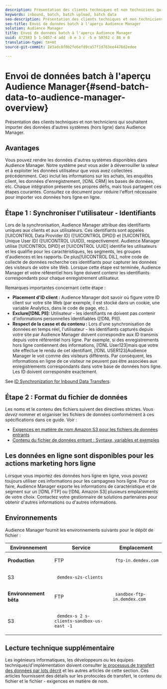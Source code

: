 ```yaml
---
description: Présentation des clients techniques et non techniciens qui souhaitent importer des données d'autres systèmes (hors ligne) dans Audience Manager.
keywords: inbound, batch, batch upload, batch data
seo-description: Présentation des clients techniques et non techniciens qui souhaitent importer des données d'autres systèmes (hors ligne) dans Audience Manager. Pour ce faire, utilisez l'option de téléchargement par lot dans Audience Manager.
seo-title: Envoi de données batch à l'aperçu Audience Manager
solution: Audience Manager
title: Envoi de données batch à l'aperçu Audience Manager
uuid: 472583 b 1-5057-4 add -8 e 3 c -5 e 50762 c 88 e 0
translation-type: tm+mt
source-git-commit: 2e3adc8f0b2fe6efd9ca57f1d763ee4476d2edee

---
```



# Envoi de données batch à l'aperçu Audience Manager{#send-batch-data-to-audience-manager-overview}

Présentation des clients techniques et non techniciens qui souhaitent importer des données d'autres systèmes (hors ligne) dans Audience Manager.

## Avantages

<!-- c_offline_to_online.xml -->

Vous pouvez rendre les données d'autres systèmes disponibles dans Audience Manager. Notre système peut vous aider à déverrouiller la valeur et à exploiter les données utilisateur que vous avez collectées précédemment. Ceci inclut les informations sur les achats, les enquêtes client, les données d'enregistrement, [!DNL CRM] les bases de données, etc. Chaque intégration présente ses propres défis, mais tous partagent ces étapes courantes. Consultez ce document pour réduire l'effort nécessaire pour importer vos données hors ligne en ligne.

## Étape 1 : Synchroniser l'utilisateur - Identifiants

Lors de la synchronisation, Audience Manager attribue des identifiants uniques aux clients et aux utilisateurs. Ces identifiants sont appelés [!UICONTROL Data Provider ID] ([!UICONTROL DPID]) et [!UICONTROL Unique User ID] ([!UICONTROL UUID]), respectivement. Audience Manager utilise [!UICONTROL DPID] et [!UICONTROL UUID] identifie les utilisateurs et les qualifie pour les caractéristiques, les segments, les groupes d'audiences et les rapports. De plus[!UICONTROL DIL], notre code de collecte de données recherche ces identifiants pour capturer les données des visiteurs de votre site Web. Lorsque cette étape est terminée, Audience Manager et votre référentiel hors ligne doivent contenir les identifiants correspondants pour chaque enregistrement utilisateur.

Remarques importantes concernant cette étape :

* **Placement d'ID client :** Audience Manager doit savoir où figure votre ID client sur votre site Web (par exemple, il est stocké dans un cookie, une variable Analytics, dans le code de page, etc.).
* **Exclure[!DNL PII]:** Utilisateur - les identifiants ne doivent pas contenir d'informations personnelles identifiables ([!DNL PII]).
* **Respect de la casse et du contenu :** Lors d'une synchronisation de données en temps réel, l'utilisateur - les identifiants capturés depuis votre site par Audience Manager doivent correspondre aux ID transmis depuis votre référentiel hors ligne. Par exemple, si des enregistrements hors ligne contiennent des informations, [!DNL User123]mais que votre site effectue le rendu de cet identifiant, [!DNL USER123]Audience Manager le voit comme des visiteurs différents. Par conséquent, les informations en ligne de ce visiteur ne peuvent pas être associées aux enregistrements correspondants dans votre base de données hors ligne. Les ID doivent correspondre exactement.

See [ID Synchronization for Inbound Data Transfers](../../../integration/sending-audience-data/batch-data-transfer-explained/id-sync-http.md).

<!-- 

<p> <b>Step 2: Create a Translation File</b> </p> 
<p>A translation file classifies data according to uniform and logical hierarchy. It is a taxonomy that helps you organize information from general categories (e.g., geography) to more precise classifications (e.g., <i>geography > United States > New York</i>). Also, it labels data with to easy to understand names such as "gender=male" or "color=green" instead of with your internal SKUs, abbreviations, or other names. The file lets Audience Manager display this information in a readable, logical manner. You and your data partners must create and share the translation file with Audience Manager before any real-time or server-to-server data transfers can begin. You can update this file on a schedule relevant to your business needs. </p> 
<p>Important considerations about this step: </p> 
<ul id="ul_6A05AECB0BD649B1BF1B34058E9008E2"> 
 <li id="li_39817ED898F14156A77FCAC066FE0968"> <b>Create a comprehensive list:</b> The translation file must include all the possible values that can be passed in on a particular key. For example, if you have category key called "color" and it accepts the values "red," "green," and "blue," the translation file must contain <i>all</i> those elements. </li> 
 <li id="li_19CAD7683BCF45278E2991C1EDBC9903"> <b>Case and content sensitivity:</b> The key-values in the file must match the values actually passed in to Audience Manager from your website. </li> 
</ul> 
<p>See DATA TRANSLATION FILE. </p>

 -->

## Étape 2 : Format du fichier de données

Les noms et le contenu des fichiers suivent des directives strictes. Vous *devez* nommer et organiser les fichiers de données conformément à ces spécifications dans ce guide. Voir :

* [Exigences en matière de nom Amazon S3 pour les fichiers de données entrants](../../../integration/sending-audience-data/batch-data-transfer-explained/inbound-s3-filenames.md)
* [Contenu du fichier de données entrant : Syntaxe, variables et exemples](../../../integration/sending-audience-data/batch-data-transfer-explained/inbound-file-contents.md)

## Les données en ligne sont disponibles pour les actions marketing hors ligne

Lorsque vous importez des données hors ligne en ligne, vous pouvez toujours utiliser ces informations pour les campagnes hors ligne. Pour ce faire, Audience Manager exporte les informations de caractéristique et de segment sur un [!DNL FTP] ou [!DNL Amazon S3] plusieurs emplacements de votre choix. Contactez votre gestionnaire de solutions partenaires pour obtenir d'autres informations ou d'autres informations.

## Environnements

Audience Manager fournit les environnements suivants pour le dépôt de fichier :

<table id="table_A61AA64578944B23B5A7355F2A76E882"> 
 <thead> 
  <tr> 
   <th colname="col1" class="entry"> Environnement </th> 
   <th colname="col02" class="entry"> Service </th> 
   <th colname="col2" class="entry"> Emplacement </th> 
  </tr> 
 </thead>
 <tbody> 
  <tr> 
   <td colname="col1" morerows="1"> <b>Production</b> </td> 
   <td colname="col02"> FTP </td> 
   <td colname="col2"> <p> <code> ftp-in.demdex.com</code> </p> </td> 
  </tr> 
  <tr> 
   <td colname="col02"> S3 </td> 
   <td colname="col2"> <p> <code> demdex-s2s-clients</code> </p> </td> 
  </tr> 
  <tr> 
   <td colname="col1" morerows="1"> <b>Environnement bêta</b> </td> 
   <td colname="col02"> FTP </td> 
   <td colname="col2"> <p><code> sandbox-ftp-in.demdex.com</code> </p> </td> 
  </tr> 
  <tr> 
   <td colname="col02"> S3 </td> 
   <td colname="col2"> <p> <code> demdex-s 2 s-clients-sandbox-us-east -1</code> </p> </td> 
  </tr> 
 </tbody> 
</table>

## Lecture technique supplémentaire

Les ingénieurs informatiques, les développeurs ou les équipes techniques/d'implémentation doivent consulter [le processus de transfert des données par lots décrit](../../../integration/sending-audience-data/batch-data-transfer-explained/batch-data-transfer-explained.md) et les autres articles de cette section. Ces articles fournissent des détails sur les protocoles de transfert, le contenu du fichier et le fichier - exigences en matière de nom.